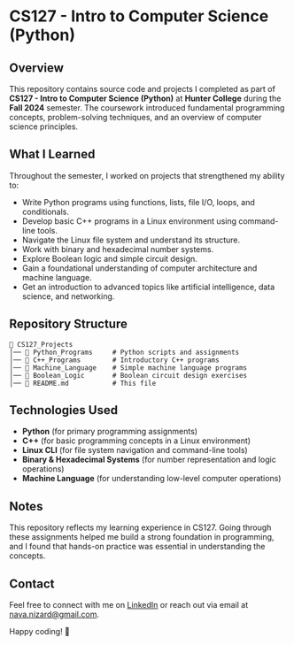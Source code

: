 # CS127 - Intro to Computer Science (Python)

## Overview
This repository contains source code and projects I completed as part of **CS127 - Intro to Computer Science (Python)** at **Hunter College** during the **Fall 2024** semester. The coursework introduced fundamental programming concepts, problem-solving techniques, and an overview of computer science principles. 

## What I Learned
Throughout the semester, I worked on projects that strengthened my ability to:
- Write Python programs using functions, lists, file I/O, loops, and conditionals.
- Develop basic C++ programs in a Linux environment using command-line tools.
- Navigate the Linux file system and understand its structure.
- Work with binary and hexadecimal number systems.
- Explore Boolean logic and simple circuit design.
- Gain a foundational understanding of computer architecture and machine language.
- Get an introduction to advanced topics like artificial intelligence, data science, and networking.

## Repository Structure
```
📂 CS127_Projects
│── 📂 Python_Programs     # Python scripts and assignments
│── 📂 C++_Programs        # Introductory C++ programs
│── 📂 Machine_Language    # Simple machine language programs
│── 📂 Boolean_Logic       # Boolean circuit design exercises
│── 📄 README.md           # This file
```

## Technologies Used
- **Python** (for primary programming assignments)
- **C++** (for basic programming concepts in a Linux environment)
- **Linux CLI** (for file system navigation and command-line tools)
- **Binary & Hexadecimal Systems** (for number representation and logic operations)
- **Machine Language** (for understanding low-level computer operations)

## Notes
This repository reflects my learning experience in CS127. Going through these assignments helped me build a strong foundation in programming, and I found that hands-on practice was essential in understanding the concepts.
## Contact
Feel free to connect with me on [LinkedIn](https://www.linkedin.com/in/nava-nizard) or reach out via email at nava.nizard@gmail.com.

Happy coding! 🚀
